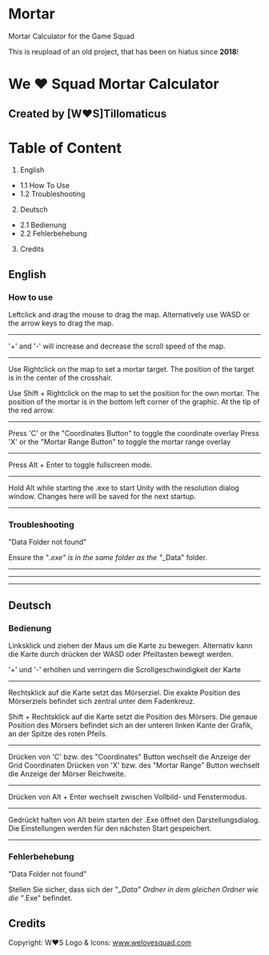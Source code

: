 # Mortar
 Mortar Calculator for the Game Squad

 This is reupload of an old project, that has been on hiatus since **2018**!
 


# We ♥ Squad Mortar Calculator						
										
## Created by [W♥S]Tillomaticus					


# Table of Content

1. English
- 1.1 How To Use
- 1.2 Troubleshooting

2. Deutsch
- 2.1 Bedienung
- 2.2 Fehlerbehebung

3. Credits


## English 					

### How to use

Leftclick and drag the mouse to drag the map.
Alternatively use WASD or the arrow keys to drag the map.

****************************************************************************************

'+' and '-' will increase and decrease the scroll speed of the map.

****************************************************************************************

Use Rightclick on the map to set a mortar target.
The position of the target is in the center of the crosshair.

Use Shift + Rightclick on the map to set the position for the own mortar.
The position of the mortar is in the bottom left corner of the graphic. 
At the tip of the red arrow.


****************************************************************************************

Press 'C' or the "Coordinates Button" to toggle the coordinate overlay
Press 'X' or the "Mortar Range Button" to toggle the mortar range overlay

****************************************************************************************

Press Alt + Enter to toggle fullscreen mode.

****************************************************************************************

Hold Alt while starting the .exe to start Unity with the resolution dialog window. 
Changes here will be saved for the next startup.

****************************************************************************************


### Troubleshooting

	    
"Data Folder not found"

Ensure the "*.exe" is in the same folder as the "*_Data" folder.



****************************************************************************************
****************************************************************************************
****************************************************************************************




## Deutsch

### Bedienung

Linksklick und ziehen der Maus um die Karte zu bewegen.
Alternativ kann die Karte durch drücken der WASD oder Pfeiltasten bewegt werden.

'+' und '-' erhöhen und verringern die Scrollgeschwindigkeit der Karte

****************************************************************************************

Rechtsklick auf die Karte setzt das Mörserziel.
Die exakte Position des Mörserziels befindet sich zentral unter dem Fadenkreuz.

Shift + Rechtsklick auf die Karte setzt die Position des Mörsers.
Die genaue Position des Mörsers befindet sich an der unteren linken Kante der Grafik, 
an der Spitze des roten Pfeils.

****************************************************************************************

Drücken von 'C' bzw. des "Coordinates" Button wechselt die Anzeige der Grid Coordinaten
Drücken von 'X' bzw. des "Mortar Range" Button wechselt die Anzeige der Mörser Reichweite.

****************************************************************************************

Drücken von Alt + Enter wechselt zwischen Vollbild- und Fenstermodus.

****************************************************************************************

Gedrückt halten von Alt beim starten der .Exe öffnet den Darstellungsdialog. Die Einstellungen werden für den nächsten Start gespeichert.

****************************************************************************************


### Fehlerbehebung

	    
"Data Folder not found"

Stellen Sie sicher, dass sich der "*_Data" Ordner in dem gleichen Ordner wie die "*.Exe" befindet.


## Credits


Copyright:
W♥S Logo & Icons: www.welovesquad.com
